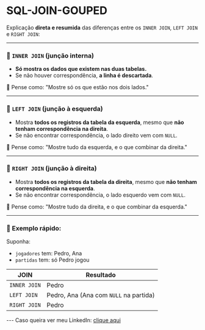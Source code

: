 # SQL-JOIN-GOUPED

Explicação **direta e resumida** das diferenças entre os `INNER JOIN`, `LEFT JOIN` e `RIGHT JOIN`:

---

### 🔗 `INNER JOIN` (junção interna)

* **Só mostra os dados que existem nas duas tabelas.**
* Se não houver correspondência, **a linha é descartada**.

🧠 Pense como: "Mostre só os que estão nos dois lados."

---

### 🔗 `LEFT JOIN` (junção à esquerda)

* Mostra **todos os registros da tabela da esquerda**, mesmo que **não tenham correspondência na direita**.
* Se não encontrar correspondência, o lado direito vem com `NULL`.

🧠 Pense como: "Mostre tudo da esquerda, e o que combinar da direita."

---

### 🔗 `RIGHT JOIN` (junção à direita)

* Mostra **todos os registros da tabela da direita**, mesmo que **não tenham correspondência na esquerda**.
* Se não encontrar correspondência, o lado esquerdo vem com `NULL`.

🧠 Pense como: "Mostre tudo da direita, e o que combinar da esquerda."

---

### 🧪 Exemplo rápido:

Suponha:

* `jogadores` tem: Pedro, Ana
* `partidas` tem: só Pedro jogou

| JOIN         | Resultado                              |
| ------------ | -------------------------------------- |
| `INNER JOIN` | Pedro                                  |
| `LEFT JOIN`  | Pedro, Ana (Ana com `NULL` na partida) |
| `RIGHT JOIN` | Pedro                                  |

--- Caso queira ver meu LinkedIn: [clique aqui]([https://www.linkedin.com/in/pedro-farenzena-a3228b307/](https://senacrsedu-my.sharepoint.com/:w:/g/personal/03034353057_senacrs_edu_br/Ec6WNsgKFkxNtMntyUwrFJEBtByhCp5xiQN6zHMGReWbEw?e=D1epjb))

